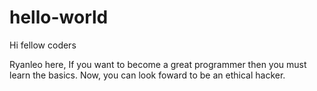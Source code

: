 # hello-world

Hi fellow coders

Ryanleo here, If you want to become a great programmer then you must learn the basics.
Now, you can look foward to be an ethical hacker.
